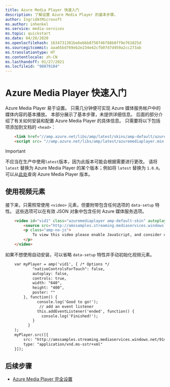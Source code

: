 ```yaml
---
title: Azure Media Player 快速入门
description: 了解设置 Azure Media Player 的基本步骤。
author: IngridAtMicrosoft
ms.author: inhenkel
ms.service: media-services
ms.topic: quickstart
ms.date: 04/20/2020
ms.openlocfilehash: 1634731381be6ebbb8750746f88b8ff9e761025d
ms.sourcegitcommit: aaa65bd769eb2e234e42cfb07d7d459a2cc273ab
ms.translationtype: HT
ms.contentlocale: zh-CN
ms.lasthandoff: 01/27/2021
ms.locfileid: "98879184"
---
```

# <a name="azure-media-player-quickstart"></a>Azure Media Player 快速入门
Azure Media Player 易于设置。 只需几分钟便可实现 Azure 媒体服务帐户中的媒体内容的基本播放。 本部分展示了基本步骤，未提供详细信息。 后面的部分介绍了有关如何安装和配置 Azure Media Player 的具体信息。  只需要将以下包括项添加到文档的 `<head>`：

```html
    <link href="//amp.azure.net/libs/amp/latest/skins/amp-default/azuremediaplayer.min.css" rel="stylesheet">
    <script src= "//amp.azure.net/libs/amp/latest/azuremediaplayer.min.js"></script>
```

> [!IMPORTANT]
>  不应当在生产中使用`latest`版本，因为此版本可能会根据需要进行更改。 请将 `latest` 替换为 Azure Media Player 的某个版本；例如将 `latest` 替换为 `1.0.0`。 可以从[此处](azure-media-player-changelog.md)查询 Azure Media Player 版本。

## <a name="use-the-video-element"></a>使用视频元素

接下来，只需照常使用 `<video>` 元素，但要附带包含任何选项的 `data-setup` 特性。 这些选项可以在有效 JSON 对象中包含任何 Azure 媒体服务选项。

```html
    <video id="vid1" class="azuremediaplayer amp-default-skin" autoplay controls width="640" height="400" poster="poster.jpg" data-setup='{"nativeControlsForTouch": false}'>
        <source src="http://amssamples.streaming.mediaservices.windows.net/91492735-c523-432b-ba01-faba6c2206a2/AzureMediaServicesPromo.ism/manifest" type="application/vnd.ms-sstr+xml" />
        <p class="amp-no-js">
            To view this video please enable JavaScript, and consider upgrading to a web browser that supports HTML5 video
        </p>
    </video>
```

如果不想使用自动安装，可以省略 `data-setup` 特性并手动初始化视频元素。

```html
    var myPlayer = amp('vid1', { /* Options */
            "nativeControlsForTouch": false,
            autoplay: false,
            controls: true,
            width: "640",
            height: "400",
            poster: ""
        }, function() {
              console.log('Good to go!');
               // add an event listener
              this.addEventListener('ended', function() {
                console.log('Finished!');
            }
          }
    );
    myPlayer.src([{
        src: "http://amssamples.streaming.mediaservices.windows.net/91492735-c523-432b-ba01-faba6c2206a2/AzureMediaServicesPromo.ism/manifest",
        type: "application/vnd.ms-sstr+xml"
    }]);
```

## <a name="next-steps"></a>后续步骤 ##

- [Azure Media Player 完全设置](./azure-media-player-full-setup.md)
